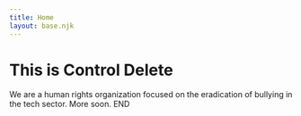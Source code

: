 ```yaml
---
title: Home
layout: base.njk
---
```


# This is Control Delete

We are a human rights organization focused on the eradication of bullying in the tech sector. More soon. END
